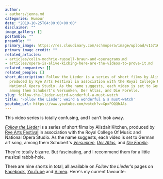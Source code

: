 ```yaml
---
author:
- authors/jenna.md
categories: Humour
date: "2019-10-25T04:00:00+00:00"
disclaimer: ""
image_gallery: []
postamble: ""
preamble: ""
primary_image: https://res.cloudinary.com/schmopera/image/upload/v1571603204/media/2019/10/sqFollowtheLieder_dakx2v.jpg
primary_image_credit: ""
related_articles:
- articles/colin-mochrie-russell-braun-and-operagrams.md
- articles/opera-is-alive-kicking-here-are-the-videos-to-prove-it.md
related_companies: []
related_people: []
short_description: Follow the Lieder is a series of short films by Alisdair Kitchen,
  produced by Rye Arts Festival in association with the Royal College Of Music and
  National Opera Studio. As the name suggests, each video is set to German art song,
  among them Schubert's Versunken, Der Atlas, and Die Forelle.
slug: follow-the-lieder-weird-wonderful-a-must-watch
title: 'Follow the Lieder: weird & wonderful & a must-watch'
youtube_url: https://www.youtube.com/watch?v=XpxPOQQhJAs
---
```

This video series is totally confusing, and I can't look away.

[_Follow the Lieder_](https://www.facebook.com/FollowTheLieder/) is a series of short films by Alisdair Kitchen, produced by [Rye Arts Festival](https://ryeartsfestival.org.uk/) in association with the Royal College Of Music and National Opera Studio. As the name suggests, each video is set to German art song, among them Schubert's [_Versunken_](https://www.facebook.com/FollowTheLieder/videos/402622547279027/), [_Der Atlas_](https://www.facebook.com/FollowTheLieder/videos/1112493645607882/), and [_Die Forelle_](https://www.facebook.com/watch/?v=1092557514467959).

They're totally bizarre. But fascinating, and I recommend them for a little musical rabbit-hole.

There are nine shorts in total, all available on _Follow the Lieder_'s pages on [Facebook](https://www.facebook.com/FollowTheLieder/), [YouTube](https://www.youtube.com/channel/UCUWt1_9viBA3e8OdToYqrIA) and [Vimeo](https://vimeo.com/channels/followthelieder). Here's my current favourite: